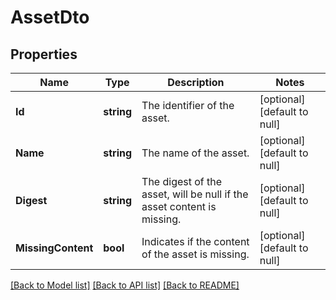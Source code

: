 # AssetDto

## Properties
Name | Type | Description | Notes
------------ | ------------- | ------------- | -------------
**Id** | **string** | The identifier of the asset. | [optional] [default to null]
**Name** | **string** | The name of the asset. | [optional] [default to null]
**Digest** | **string** | The digest of the asset, will be null if the asset content is missing. | [optional] [default to null]
**MissingContent** | **bool** | Indicates if the content of the asset is missing. | [optional] [default to null]

[[Back to Model list]](../README.md#documentation-for-models) [[Back to API list]](../README.md#documentation-for-api-endpoints) [[Back to README]](../README.md)

